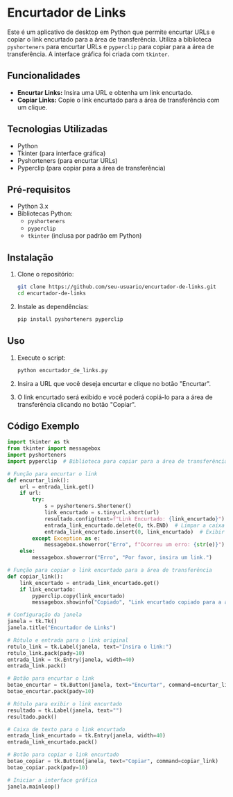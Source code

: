 # Encurtador de Links

Este é um aplicativo de desktop em Python que permite encurtar URLs e copiar o link encurtado para a área de transferência. Utiliza a biblioteca `pyshorteners` para encurtar URLs e `pyperclip` para copiar para a área de transferência. A interface gráfica foi criada com `tkinter`.

## Funcionalidades

- **Encurtar Links:** Insira uma URL e obtenha um link encurtado.
- **Copiar Links:** Copie o link encurtado para a área de transferência com um clique.

## Tecnologias Utilizadas

- Python
- Tkinter (para interface gráfica)
- Pyshorteners (para encurtar URLs)
- Pyperclip (para copiar para a área de transferência)

## Pré-requisitos

- Python 3.x
- Bibliotecas Python:
  - `pyshorteners`
  - `pyperclip`
  - `tkinter` (inclusa por padrão em Python)

## Instalação

1. Clone o repositório:
    ```bash
    git clone https://github.com/seu-usuario/encurtador-de-links.git
    cd encurtador-de-links
    ```

2. Instale as dependências:
    ```bash
    pip install pyshorteners pyperclip
    ```

## Uso

1. Execute o script:
    ```bash
    python encurtador_de_links.py
    ```

2. Insira a URL que você deseja encurtar e clique no botão "Encurtar".
3. O link encurtado será exibido e você poderá copiá-lo para a área de transferência clicando no botão "Copiar".

## Código Exemplo

```python
import tkinter as tk
from tkinter import messagebox
import pyshorteners
import pyperclip  # Biblioteca para copiar para a área de transferência

# Função para encurtar o link
def encurtar_link():
    url = entrada_link.get()
    if url:
        try:
            s = pyshorteners.Shortener()
            link_encurtado = s.tinyurl.short(url)
            resultado.config(text=f"Link Encurtado: {link_encurtado}")
            entrada_link_encurtado.delete(0, tk.END)  # Limpar a caixa de texto
            entrada_link_encurtado.insert(0, link_encurtado)  # Exibir o link encurtado na caixa de texto
        except Exception as e:
            messagebox.showerror("Erro", f"Ocorreu um erro: {str(e)}")
    else:
        messagebox.showerror("Erro", "Por favor, insira um link.")

# Função para copiar o link encurtado para a área de transferência
def copiar_link():
    link_encurtado = entrada_link_encurtado.get()
    if link_encurtado:
        pyperclip.copy(link_encurtado)
        messagebox.showinfo("Copiado", "Link encurtado copiado para a área de transferência.")

# Configuração da janela
janela = tk.Tk()
janela.title("Encurtador de Links")

# Rótulo e entrada para o link original
rotulo_link = tk.Label(janela, text="Insira o link:")
rotulo_link.pack(pady=10)
entrada_link = tk.Entry(janela, width=40)
entrada_link.pack()

# Botão para encurtar o link
botao_encurtar = tk.Button(janela, text="Encurtar", command=encurtar_link)
botao_encurtar.pack(pady=10)

# Rótulo para exibir o link encurtado
resultado = tk.Label(janela, text="")
resultado.pack()

# Caixa de texto para o link encurtado
entrada_link_encurtado = tk.Entry(janela, width=40)
entrada_link_encurtado.pack()

# Botão para copiar o link encurtado
botao_copiar = tk.Button(janela, text="Copiar", command=copiar_link)
botao_copiar.pack(pady=10)

# Iniciar a interface gráfica
janela.mainloop()

